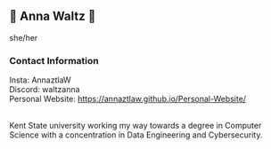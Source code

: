 ## 🌸 Anna Waltz 🌸
she/her
### Contact Information
Insta: AnnaztlaW <br />
Discord: waltzanna <br />
Personal Website: https://annaztlaw.github.io/Personal-Website/ <br />
 
<br />
Kent State university working my way towards a degree in Computer Science with a concentration in Data Engineering and Cybersecurity. 
